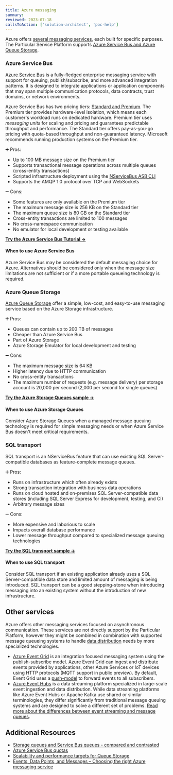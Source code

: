 ```yaml
---
title: Azure messaging
summary:
reviewed: 2023-07-18
callsToAction: ['solution-architect', 'poc-help']
---
```


Azure offers [several messaging services](https://learn.microsoft.com/en-us/azure/service-bus-messaging/compare-messaging-services), each built for specific purposes. The Particular Service Platform supports [Azure Service Bus and Azure Queue Storage](https://learn.microsoft.com/en-us/azure/service-bus-messaging/service-bus-azure-and-service-bus-queues-compared-contrasted).

### Azure Service Bus

[Azure Service Bus](https://learn.microsoft.com/en-us/azure/service-bus-messaging/service-bus-messaging-overview) is a fully-fledged enterprise messaging service with support for queuing, publish/subscribe, and more advanced integration patterns. It is designed to integrate applications or application components that may span multiple communication protocols, data contracts, trust domains, or network environments.

Azure Service Bus has two pricing tiers: [Standard and Premium](https://learn.microsoft.com/en-us/azure/service-bus-messaging/service-bus-premium-messaging). The Premium tier provides hardware-level isolation, which means each customer's workload runs on dedicated hardware. Premium tier uses _messaging units_ for scaling and pricing and guarantees predictable throughput and performance. The Standard tier offers pay-as-you-go pricing with quota-based throughput and non-guaranteed latency. Microsoft recommends running production systems on the Premium tier.

:heavy_plus_sign: Pros:

- Up to 100 MB message size on the Premium tier
- Supports transactional message operations across multiple queues (cross-entity transactions)
- Scripted infrastructure deployment using the [NServiceBus ASB CLI](/transports/azure-service-bus/operational-scripting.md)
- Supports the AMQP 1.0 protocol over TCP and WebSockets

:heavy_minus_sign: Cons:

- Some features are only available on the Premium tier
- The maximum message size is 256 KB on the Standard tier
- The maximum queue size is 80 GB on the Standard tier
- Cross-entity transactions are limited to 100 messages
- No cross-namespace communication
- No emulator for local development or testing available


[**Try the Azure Service Bus Tutorial →**](https://learn.microsoft.com/en-us/azure/service-bus-messaging/build-message-driven-apps-nservicebus?tabs=Sender)

#### When to use Azure Service Bus

Azure Service Bus may be considered the default messaging choice for Azure. Alternatives should be considered only when the message size limitations are not sufficient or if a more portable queueing technology is required.

### Azure Queue Storage

[Azure Queue Storage](https://learn.microsoft.com/en-us/azure/storage/queues/storage-queues-introduction) offer a simple, low-cost, and easy-to-use messaging service based on the Azure Storage infrastructure.

:heavy_plus_sign: Pros:

- Queues can contain up to 200 TB of messages
- Cheaper than Azure Service Bus
- Part of Azure Storage
- Azure Storage Emulator for local development and testing

:heavy_minus_sign: Cons:

- The maximum message size is 64 KB
- Higher latency due to HTTP communication
- No cross-entity transactions
- The maximum number of requests (e.g. message delivery) per storage account is 20,000 per second (2,000 per second for single queues)

[**Try the Azure Storage Queues sample →**](/samples/azure/storage-queues/)

#### When to use Azure Storage Queues

Consider Azure Storage Queues when a managed message queuing technology is required for simple messaging needs or when Azure Service Bus doesn't meet critical requirements.

### SQL transport

SQL transport is an NServiceBus feature that can use existing SQL Server-compatible databases as feature-complete message queues.

:heavy_plus_sign: Pros:

- Runs on infrastructure which often already exists
- Strong transaction integration with business data operations
- Runs on cloud hosted and on-premises SQL Server-compatible data stores (including SQL Server Express for development, testing, and CI)
- Arbitrary message sizes

:heavy_minus_sign: Cons:

- More expensive and laborious to scale
- Impacts overall database performance
- Lower message throughput compared to specialized message queuing technologies

[**Try the SQL transport sample →**](/samples/azure/storage-queues/)

#### When to use SQL transport

Consider SQL transport if an existing application already uses a SQL Server-compatible data store and limited amount of messaging is being introduced. SQL transport can be a good stepping-stone when introducing messaging into an existing system without the introduction of new infrastructure.

## Other services

Azure offers other messaging services focused on asynchronous communication. These services are not directly support by the Particular Platform, however they might be combined in combination with supported message queueing systems to handle [data distribution](/nservicebus/concepts/data-distribution.md) needs by more specialized technologies.

* [Azure Event Grid](https://learn.microsoft.com/en-us/azure/event-grid/overview) is an integration focused messaging system using the publish-subscribe model. Azure Event Grid can ingest and distribute events provided by applications, other Azure Services or IoT devices using HTTP protocols (MQTT support in public preview). By default, Event Grid uses a [push-model](https://learn.microsoft.com/en-us/azure/event-grid/push-delivery-overview) to forward events to all subscribers.
* [Azure Event Hubs](https://learn.microsoft.com/en-us/azure/event-hubs/event-hubs-about) is a data streaming platform specialized in large-scale event ingestion and data distribution. While data streaming platforms like Azure Event Hubs or Apache Kafka use shared or similar terminologies, they differ significantly from traditional message queuing systems and are designed to solve a different set of problems.   [Read more about the differences between event streaming and message queues](https://particular.net/blog/lets-talk-about-kafka).


## Additional Resources

- [Storage queues and Service Bus queues - compared and contrasted](https://learn.microsoft.com/en-us/azure/service-bus-messaging/service-bus-azure-and-service-bus-queues-compared-contrasted)
- [Azure Service Bus quotas](https://learn.microsoft.com/en-us/azure/service-bus-messaging/service-bus-quotas)
- [Scalability and performance targets for Queue Storage](https://learn.microsoft.com/en-us/azure/storage/queues/scalability-targets)
- [Events, Data Points, and Messages – Choosing the right Azure messaging service](https://azure.microsoft.com/en-us/blog/events-data-points-and-messages-choosing-the-right-azure-messaging-service-for-your-data/)
